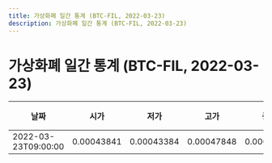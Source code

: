 ```yaml
---
title: 가상화폐 일간 통계 (BTC-FIL, 2022-03-23)
description: 가상화폐 일간 통계 (BTC-FIL, 2022-03-23)
---
```


가상화폐 일간 통계 (BTC-FIL, 2022-03-23)
===

|날짜|시가|저가|고가|종가|비고|
|--|--|--|--|--|--|
|2022-03-23T09:00:00|0.00043841|0.00043384|0.00047848|0.00045445|    |
